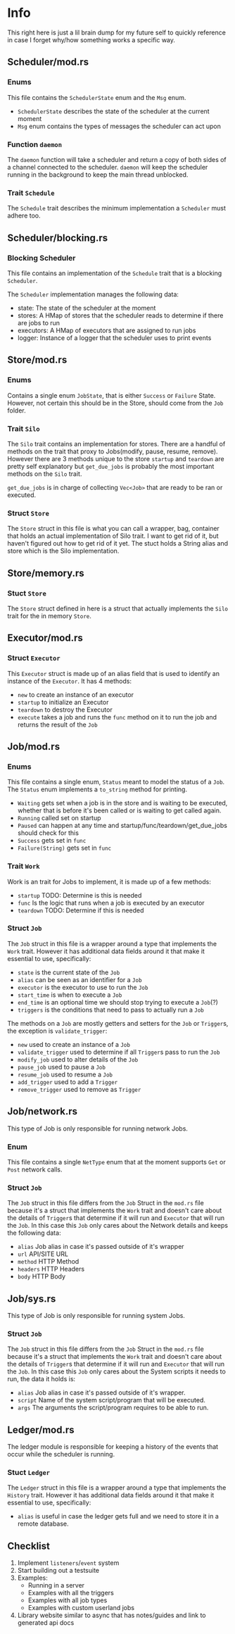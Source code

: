 # Info

This right here is just a lil brain dump for my future self to quickly reference
in case I forget why/how something works a specific way.

## Scheduler/mod.rs

### Enums

This file contains the `SchedulerState` enum and the `Msg` enum.

- `SchedulerState` describes the state of the scheduler at the current moment
- `Msg` enum contains the types of messages the scheduler can act upon

### Function `daemon`

The `daemon` function will take a scheduler and return a copy of both sides of a
channel connected to the scheduler. `daemon` will keep the scheduler running in
the background to keep the main thread unblocked.

### Trait `Schedule`

The `Schedule` trait describes the minimum implementation a `Scheduler` must
adhere too.

## Scheduler/blocking.rs

### Blocking Scheduler

This file contains an implementation of the `Schedule` trait that is a blocking
`Scheduler`.

The `Scheduler` implementation manages the following data:

- state: The state of the scheduler at the moment
- stores: A HMap of stores that the scheduler reads to determine if there are
  jobs to run
- executors: A HMap of executors that are assigned to run jobs
- logger: Instance of a logger that the scheduler uses to print events

## Store/mod.rs

### Enums

Contains a single enum `JobState`, that is either `Success` or `Failure` State.
However, not certain this should be in the Store, should come from the `Job` folder.

### Trait `Silo`

The `Silo` trait contains an implementation for stores. There are a handful of
methods on the trait that proxy to Jobs(modify, pause, resume, remove). However
there are 3 methods unique to the store `startup` and `teardown` are pretty
self explanatory but `get_due_jobs` is probably the most important methods on
the `Silo` trait.

`get_due_jobs` is in charge of collecting `Vec<Job>` that are
ready to be ran or executed.

### Struct `Store`

The `Store` struct in this file is what you can call a wrapper, bag, container
that holds an actual implementation of Silo trait. I want to get rid of it, but
haven't figured out how to get rid of it yet. The stuct holds a String alias and
store which is the Silo implementation.

## Store/memory.rs

### Stuct `Store`

The `Store` struct defined in here is a struct that actually implements the
`Silo` trait for the in memory `Store`.

## Executor/mod.rs

### Struct `Executor`

This `Executor` struct is made up of an alias field that is used to identify an
instance of the `Executor`. It has 4 methods:

- `new` to create an instance of an executor
- `startup` to initialize an Executor
- `teardown` to destroy the Executor
- `execute` takes a job and runs the `func` method on it to run the job and
  returns the result of the `Job`

## Job/mod.rs

### Enums

This file contains a single enum, `Status` meant to model the status of a `Job`.
The `Status` enum implements a `to_string` method for printing.

- `Waiting` gets set when a job is in the store and is waiting to be executed, 
whether that is before it's been called or is waiting to get called again.
- `Running` called set on startup
- `Paused` can happen at any time and startup/func/teardown/get_due_jobs should check for this
- `Success` gets set in `func`
- `Failure(String)` gets set in `func`

### Trait `Work`

Work is an trait for Jobs to implement, it is made up of a few methods:

- `startup` TODO: Determine is this is needed
- `func` Is the logic that runs when a job is executed by an executor
- `teardown` TODO: Determine if this is needed

### Struct `Job`

The `Job` struct in this file is a wrapper around a type that implements the
`Work` trait. However it has additional data fields around it that make it
essential to use, specifically:

- `state` is the current state of the `Job`
- `alias` can be seen as an identifier for a `Job`
- `executor` is the executor to use to run the `Job`
- `start_time` is when to execute a `Job`
- `end_time` is an optional time we should stop trying to execute a `Job`(?)
- `triggers` is the conditions that need to pass to actually run a `Job`

The methods on a `Job` are mostly getters and setters for the `Job` or
`Trigger`s, the exception is `validate_trigger`:

- `new` used to create an instance of a `Job`
- `validate_trigger` used to determine if all `Trigger`s pass to run the `Job`
- `modify_job` used to alter details of the `Job`
- `pause_job` used to pause a `Job`
- `resume_job` used to resume a `Job`
- `add_trigger` used to add a `Trigger`
- `remove_trigger` used to remove as `Trigger`

## Job/network.rs

This type of Job is only responsible for running network Jobs.

### Enum

This file contains a single `NetType` enum that at the moment supports `Get` or 
`Post` network calls.

### Struct `Job`

The `Job` struct in this file differs from the `Job` Struct in the `mod.rs` file 
because it's a struct that implements the `Work` trait and doesn't care about 
the details of `Trigger`s that determine if it will run and `Executor` that will 
run the `Job`. In this case this `Job` only cares about the Network details and 
keeps the following data:

- `alias` Job alias in case it's passed outside of it's wrapper
- `url` API/SITE URL
- `method` HTTP Method
- `headers` HTTP Headers
- `body` HTTP Body

## Job/sys.rs

This type of Job is only responsible for running system Jobs.

### Struct `Job`

The `Job` struct in this file differs from the `Job` Struct in the `mod.rs` file 
because it's a struct that implements the `Work` trait and doesn't care about 
the details of `Trigger`s that determine if it will run and `Executor` that will 
run the `Job`. In this case this `Job` only cares about the System scripts it 
needs to run, the data it holds is:

- `alias` Job alias in case it's passed outside of it's wrapper.
- `script` Name of the system script/program that will be executed.
- `args` The arguments the script/program requires to be able to run.

## Ledger/mod.rs

The ledger module is responsible for keeping a history of the events that occur 
while the scheduler is running.

### Stuct `Ledger`

The `Ledger` struct in this file is a wrapper around a type that implements the
`History` trait. However it has additional data fields around it that make it
essential to use, specifically:

- `alias` is useful in case the ledger gets full and we need to store it in a 
remote database.

## Checklist

1. Implement `listeners`/`event` system
2. Start building out a testsuite
3. Examples:
    - Running in a server
    - Examples with all the triggers
    - Examples with all job types
    - Examples with custom userland jobs
4. Library website similar to async that has notes/guides and link to generated 
api docs